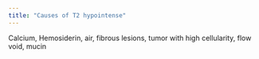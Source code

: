 ```yaml
---
title: "Causes of T2 hypointense"
---
```

Calcium, Hemosiderin, air, fibrous lesions, tumor with high cellularity, flow void, mucin

